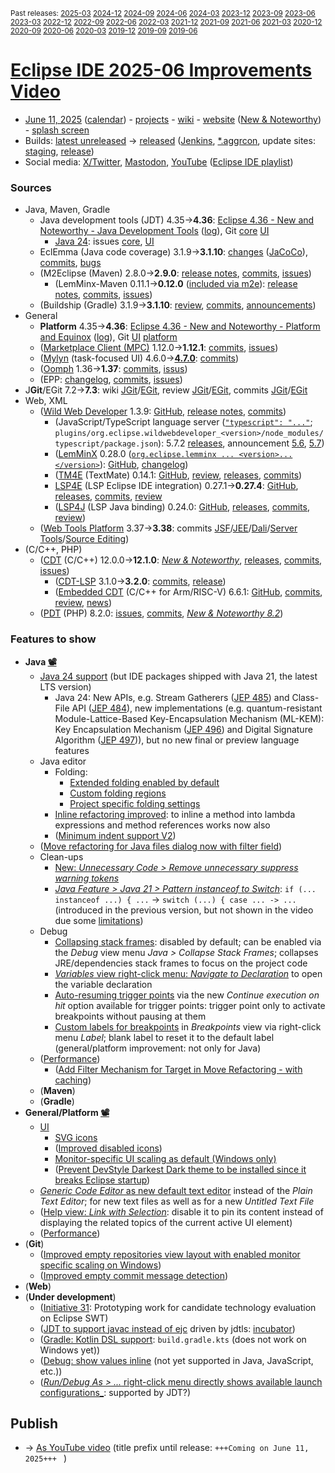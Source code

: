 <sup>Past releases:
[2025-03](https://github.com/howlger/Eclipse-IDE-improvements-videos/tree/2025-03)
[2024-12](https://github.com/howlger/Eclipse-IDE-improvements-videos/tree/2024-12)
[2024-09](https://github.com/howlger/Eclipse-IDE-improvements-videos/tree/2024-09)
[2024-06](https://github.com/howlger/Eclipse-IDE-improvements-videos/tree/2024-06)
[2024-03](https://github.com/howlger/Eclipse-IDE-improvements-videos/tree/2024-03)
[2023-12](https://github.com/howlger/Eclipse-IDE-improvements-videos/tree/2023-12)
[2023-09](https://github.com/howlger/Eclipse-IDE-improvements-videos/tree/2023-09)
[2023-06](https://github.com/howlger/Eclipse-IDE-improvements-videos/tree/2023-06)
[2023-03](https://github.com/howlger/Eclipse-IDE-improvements-videos/tree/2023-03)
[2022-12](https://github.com/howlger/Eclipse-IDE-improvements-videos/tree/2022-12)
[2022-09](https://github.com/howlger/Eclipse-IDE-improvements-videos/tree/2022-09)
[2022-06](https://github.com/howlger/Eclipse-IDE-improvements-videos/tree/2022-06)
[2022-03](https://github.com/howlger/Eclipse-IDE-improvements-videos/tree/2022-03)
[2021-12](https://github.com/howlger/Eclipse-IDE-improvements-videos/tree/2021-12)
[2021-09](https://github.com/howlger/Eclipse-IDE-improvements-videos/tree/2021-09)
[2021-06](https://github.com/howlger/Eclipse-IDE-improvements-videos/tree/2021-06)
[2021-03](https://github.com/howlger/Eclipse-IDE-improvements-videos/tree/2021-03)
[2020-12](https://github.com/howlger/Eclipse-IDE-improvements-videos/tree/2020-12)
[2020-09](https://github.com/howlger/Eclipse-IDE-improvements-videos/tree/2020-09)
[2020-06](https://github.com/howlger/Eclipse-IDE-improvements-videos/tree/2020-06)
[2020-03](https://github.com/howlger/Eclipse-IDE-improvements-videos/tree/2020-03)
[2019-12](https://github.com/howlger/Eclipse-IDE-improvements-videos/tree/2019-12)
[2019-09](https://github.com/howlger/Eclipse-IDE-improvements-videos/tree/2019-09)
[2019-06](https://github.com/howlger/Eclipse-IDE-improvements-videos/tree/2019-06)
</sup>

# [Eclipse IDE 2025-06 Improvements Video](https://youtu.be/IlPw3PWR0ZM)

* [June 11, 2025](https://calendar.google.com/calendar/event?eid=NjBjaWZybWpkcDNhZGhuYjE4cWYxNnFkYnIgZ2NoczdubTRudnBtODM3NDY5ZGRqOXRqbGtAZw&ctz=Europe/Berlin) ([calendar](https://calendar.google.com/calendar/embed?src=gchs7nm4nvpm837469ddj9tjlk@group.calendar.google.com&ctz=Europe/Berlin)) - [projects](https://projects.eclipse.org/releases/2025-06) - [wiki](https://github.com/eclipse-simrel/.github/blob/main/wiki/Simultaneous_Release.md) - [website](https://eclipseide.org/) ([New & Noteworthy](https://eclipseide.org/release/noteworthy/)) - [splash screen](https://gitlab.eclipse.org/eclipsefdn/helpdesk/-/issues/5332)
* Builds: [latest unreleased](https://download.eclipse.org/technology/epp/staging/) → [released](https://download.eclipse.org/technology/epp/downloads/release/2025-06/) ([Jenkins](https://ci.eclipse.org/packaging/job/simrel.epp-tycho-build), [*.aggrcon](https://github.com/eclipse-simrel/simrel.build/commits/main), update sites: [staging](https://download.eclipse.org/staging/2025-03), [release](http://download.eclipse.org/releases/2025-06))
* Social media: [X/Twitter](https://x.com/EclipseJavaIDE), [Mastodon](https://mastodon.social/@EclipseFdn), [YouTube](https://www.youtube.com/user/EclipseFdn) ([Eclipse IDE playlist](https://www.youtube.com/playlist?list=PLy7t4z5SYNaSNjL60ofpwVhfA7mOF3Pgk))


### Sources

* Java, Maven, Gradle
    * Java development tools (JDT) 4.35→**4.36**: [Eclipse 4.36 - New and Noteworthy - Java Development Tools](https://www.eclipse.org/eclipse/news/4.36/jdt.php) ([log](https://github.com/eclipse-platform/www.eclipse.org-eclipse/commits/master/news/4.36/jdt.html)), Git [core](https://github.com/eclipse-jdt/eclipse.jdt.core/commits/master) [UI](https://github.com/eclipse-jdt/eclipse.jdt.ui/commits/master)
        * [Java 24](https://jdk.java.net/24/): issues [core](https://github.com/eclipse-jdt/eclipse.jdt.core/milestone/83?closed=1), [UI](https://github.com/eclipse-jdt/eclipse.jdt.ui/milestone/93?closed=1)
    * EclEmma (Java code coverage) 3.1.9→**3.1.10**: [changes](https://www.eclemma.org/changes.html) ([JaCoCo](https://www.jacoco.org/jacoco/trunk/doc/changes.html)), [commits](https://github.com/eclipse/eclemma/commits/master), [bugs](https://bugs.eclipse.org/bugs/buglist.cgi?product=Eclemma&query_format=advanced&order=changeddate%20DESC)
    * (M2Eclipse (Maven) 2.8.0→**2.9.0**: [release notes](https://github.com/eclipse-m2e/m2e-core/blob/master/RELEASE_NOTES.md#290), [commits](https://github.com/eclipse-m2e/m2e-core/compare/2.8.0...2.9.0), [issues](https://github.com/eclipse-m2e/m2e-core/issues?q=is%3Aissue+sort%3Aupdated-desc+is%3Aclosed))
        * (LemMinx-Maven 0.11.1→**0.12.0** ([included via m2e](https://github.com/eclipse-m2e/m2e-core/blob/master/org.eclipse.m2e.editor.lemminx/pom.xml#L48)): [release notes](https://github.com/eclipse/lemminx-maven/releases/tag/0.12.0), [commits](https://github.com/eclipse/lemminx-maven/compare/0.11.1...0.12.0), [issues](https://github.com/eclipse/lemminx-maven/issues?q=is%3Aissue+sort%3Aupdated-desc+is%3Aclosed))
    * (Buildship (Gradle) 3.1.9→**3.1.10**: [review](https://projects.eclipse.org/projects/tools.buildship/releases/3.1.10), [commits](https://github.com/eclipse/buildship/commits/master), [announcements](https://discuss.gradle.org/tag/buildship-release))
* General
    * **Platform** 4.35→**4.36**: [Eclipse 4.36 - New and Noteworthy - Platform and Equinox](https://www.eclipse.org/eclipse/news/4.36/platform.php) ([log](https://github.com/eclipse-platform/www.eclipse.org-eclipse/commits/master/news/4.36/platform.html)), Git [UI](https://github.com/eclipse-platform/eclipse.platform.ui/commits/master) [platform](https://github.com/eclipse-platform/eclipse.platform/commits/master)
    * ([Marketplace Client (MPC)](https://projects.eclipse.org/projects/technology.packaging.mpc) 1.12.0→**1.12.1**: [commits](https://github.com/eclipse-mpc/epp.mpc/commits/master), [issues](https://github.com/eclipse-mpc/epp.mpc/issues))
    * ([Mylyn](https://projects.eclipse.org/projects/tools.mylyn) (task-focused UI) 4.6.0→[**4.7.0**](https://github.com/eclipse-mylyn/org.eclipse.mylyn/milestone/10?closed=1): [commits](https://github.com/eclipse-mylyn/org.eclipse.mylyn/commits/main))
    * ([Oomph](https://projects.eclipse.org/projects/tools.oomph) 1.36→**1.37**: [commits](https://github.com/eclipse-oomph/oomph/commits/master), [issus](https://github.com/eclipse-oomph/oomph/issues?q=is%3Aissue+is%3Aclosed+sort%3Aupdated-desc))
    * (EPP: [changelog](https://github.com/eclipse-packaging/packages/blob/master/CHANGELOG.md#2025-06), [commits](https://github.com/eclipse-packaging/packages/commits/master), [issues](https://github.com/eclipse-packaging/packages/issues))
* J**Git**/EGit 7.2→**7.3**: wiki [JGit](https://github.com/eclipse-jgit/jgit/wiki/New-and-Noteworthy)/[EGit](https://github.com/eclipse-egit/egit/wiki/New-and-Noteworthy), review [JGit](https://projects.eclipse.org/projects/technology.jgit/releases/7.3.0)/[EGit](https://projects.eclipse.org/projects/technology.egit/releases/7.3.0), commits [JGit](https://github.com/eclipse-jgit/jgit/commits/master)/[EGit](https://github.com/eclipse-egit/egit/commits/master)
* Web, XML
    * ([Wild Web Developer](https://projects.eclipse.org/projects/tools.wildwebdeveloper) 1.3.9: [GitHub](https://github.com/eclipse-wildwebdeveloper/wildwebdeveloper), [release notes](https://github.com/eclipse-wildwebdeveloper/wildwebdeveloper/blob/master/RELEASE_NOTES.md#139), [commits](https://github.com/eclipse-wildwebdeveloper/wildwebdeveloper/compare/1.3.7...1.3.9))
        * (JavaScript/TypeScript language server ([`"typescript": "..."`](https://github.com/eclipse-wildwebdeveloper/wildwebdeveloper/blob/master/org.eclipse.wildwebdeveloper/package.json#L5); `plugins/org.eclipse.wildwebdeveloper_<version>/node_modules/typescript/package.json`): 5.7.2 [releases](https://github.com/microsoft/TypeScript/releases), announcement [5.6](https://devblogs.microsoft.com/typescript/announcing-typescript-5-6), [5.7](https://devblogs.microsoft.com/typescript/announcing-typescript-5-7))
        * ([LemMinX](https://projects.eclipse.org/projects/technology.lemminx) 0.28.0 ([`org.eclipse.lemminx ... <version>...</version>`](https://github.com/eclipse-wildwebdeveloper/wildwebdeveloper/blob/master/target-platform/target-platform.target#L60-L64)): [GitHub](https://github.com/eclipse/lemminx), [changelog](https://github.com/eclipse/lemminx/blob/main/CHANGELOG.md#0280-may-27-2024))
        * ([TM4E](https://projects.eclipse.org/projects/technology.tm4e) (TextMate) 0.14.1: [GitHub](https://github.com/eclipse/tm4e), [review](https://projects.eclipse.org/projects/technology.tm4e/releases/0.14.1), [releases](https://github.com/eclipse/tm4e/releases), [commits](https://github.com/eclipse/tm4e/compare/0.14.0...0.14.1))
        * [LSP4E](https://projects.eclipse.org/projects/technology.lsp4e) (LSP Eclipse IDE integration) 0.27.1→**0.27.4**: [GitHub](https://github.com/eclipse/lsp4e), [releases](https://github.com/eclipse/lsp4e/releases), [commits](https://github.com/eclipse/lsp4e/compare/0.27.1...0.27.4), [review](https://projects.eclipse.org/projects/technology.lsp4e/releases/0.27.4)
        * ([LSP4J](https://projects.eclipse.org/projects/technology.lsp4j) (LSP Java binding) 0.24.0: [GitHub](https://github.com/eclipse/lsp4j), [releases](https://github.com/eclipse/lsp4j/releases), [commits](https://github.com/eclipse/lsp4j/compare/v0.23.1...v0.24.0), [review](https://projects.eclipse.org/projects/technology.lsp4j))
    * ([Web Tools Platform](https://projects.eclipse.org/projects/webtools) 3.37→**3.38**: commits [JSF](https://github.com/eclipse-jsf/webtools.jsf/commits/master/)/[JEE](https://github.com/eclipse-jeetools/webtools.javaee/commits/master/)/[Dali](https://github.com/eclipse-dali/webtools.dali/commits/master/)/[Server Tools](https://github.com/eclipse-servertools/servertools/commits/master/)/[Source Editing](https://github.com/eclipse-sourceediting/sourceediting/commits/master/))
 * (C/C++, PHP)
     * ([CDT](https://projects.eclipse.org/projects/tools.cdt) (C/C++) 12.0.0→**12.1.0**: [_New & Noteworthy_](https://github.com/eclipse-cdt/cdt/blob/main/NewAndNoteworthy/CDT-12.1.md), [releases](https://github.com/eclipse-cdt/cdt/releases), [commits](https://github.com/eclipse-cdt/cdt/compare/CDT_11_6_0...CDT_11_6_1), [issues](https://github.com/eclipse-cdt/cdt/issues?q=is%3Aissue+sort%3Aupdated-desc))
        * ([CDT-LSP](https://github.com/eclipse-cdt/cdt-lsp) 3.1.0→**3.2.0**: [commits](https://github.com/eclipse-cdt/cdt-lsp/commits/main/), [release](https://github.com/eclipse-cdt/cdt-lsp/releases/tag/CDT_LSP_3_0_0))
        * ([Embedded CDT](https://projects.eclipse.org/projects/iot.embed-cdt) (C/C++ for Arm/RISC-V) 6.6.1: [GitHub](https://github.com/eclipse-embed-cdt/eclipse-plugins), [commits](https://github.com/eclipse-embed-cdt/eclipse-plugins/compare/v6.6.0...v6.6.1), [review](https://projects.eclipse.org/projects/iot.embed-cdt/releases/6.6.1), [news](https://eclipse-embed-cdt.github.io/news/))
    * ([PDT](https://projects.eclipse.org/projects/tools.pdt) (PHP) 8.2.0: [issues](https://github.com/eclipse/pdt/issues?q=is%3Aissue+sort%3Aupdated-asc), [commits](https://github.com/eclipse/pdt/commits/master), [_New & Noteworthy 8.2_](https://github.com/eclipse-pdt/pdt/wiki/NewIn82))


### Features to show

 * **Java [📽️](https://youtu.be/IlPw3PWR0ZM?t=18)**
     * [Java 24 support](https://eclipse.dev/eclipse/markdown/?f=news/4.36/jdt.md#java-compiler) (but IDE packages shipped with Java 21, the latest LTS version)
        * Java 24: New APIs, e.g. Stream Gatherers ([JEP 485](https://openjdk.org/jeps/485)) and Class-File API ([JEP 484](https://openjdk.org/jeps/484)), new implementations (e.g. quantum-resistant Module-Lattice-Based Key-Encapsulation Mechanism (ML-KEM): Key Encapsulation Mechanism ([JEP 496](https://openjdk.org/jeps/496)) and Digital Signature Algorithm ([JEP 497](https://openjdk.org/jeps/497))), but no new final or preview language features
     * Java editor
        * Folding:
           * [Extended folding enabled by default](https://eclipse.dev/eclipse/markdown/?f=news/4.36/jdt.md#new-folding-mechanism-as-default)
           * [Custom folding regions](https://eclipse.dev/eclipse/markdown/?f=news/4.36/jdt.md#custom-folding-regions)
           * [Project specific folding settings](https://eclipse.dev/eclipse/markdown/?f=news/4.36/jdt.md#project-properties-page-for-folding)
        * [Inline refactoring improved](https://eclipse.dev/eclipse/markdown/?f=news/4.36/jdt.md#inliner-improvements-for-lambdas): to inline a method into lambda expressions and method references works now also
        * ([Minimum indent support V2](https://github.com/eclipse-jdt/eclipse.jdt.core/pull/3795))
     * ([Move refactoring for Java files dialog now with filter field](https://github.com/eclipse-jdt/eclipse.jdt.ui/pull/2034))
     * Clean-ups
         * [New: _Unnecessary Code > Remove unnecessary suppress warning tokens_](https://eclipse.dev/eclipse/markdown/?f=news/4.36/jdt.md#unnecessary-suppresswarnings-clean-up)
         * [_Java Feature > Java 21 > Pattern instanceof to Switch_](https://eclipse.dev/eclipse/markdown/?f=news/4.36/jdt.md#improved-pattern-instanceof-to-switch-clean-up): `if (... instanceof ...) { ...` → `switch (...) { case ... -> ...` (introduced in the previous version, but not shown in the video due some [limitations](https://github.com/eclipse-jdt/eclipse.jdt.ui/issues/2066))
     * Debug
        * [Collapsing stack frames](https://eclipse.dev/eclipse/markdown/?f=news/4.36/jdt.md#collapsing-stack-frames): disabled by default; can be enabled via the _Debug_ view menu _Java > Collapse Stack Frames_; collapses JRE/dependencies stack frames to focus on the project code
        * [_Variables_ view right-click menu: _Navigate to Declaration_](https://eclipse.dev/eclipse/markdown/?f=news/4.36/jdt.md#navigate-to-variable-declaration) to open the variable declaration
        * [Auto-resuming trigger points](https://eclipse.dev/eclipse/markdown/?f=news/4.36/jdt.md#auto-resuming-trigger-points) via the new _Continue execution on hit_ option available for trigger points: trigger point only to activate breakpoints without pausing at them
        * [Custom labels for breakpoints](https://eclipse.dev/eclipse/markdown/?f=news/4.36/platform.md#custom-labels-for-breakpoints) in _Breakpoints_ view via right-click menu _Label_; blank label to reset it to the default label (general/platform improvement: not only for Java)
     * ([Performance](https://github.com/search?utf8=%E2%9C%93&q=performance+OR+speed+OR+faster+org%3Aeclipse-jdt+committer-date%3A2025-03-05..2025-06-10&s=committer-date&o=desc&type=Commits))
         * ([Add Filter Mechanism for Target in Move Refactoring - with caching](https://github.com/eclipse-jdt/eclipse.jdt.ui/pull/2034))
     * (**Maven<!-- [📽️](https://youtu.be/IlPw3PWR0ZM?t=242)-->**)
     * (**Gradle<!-- [📽️](https://youtu.be/IlPw3PWR0ZM?t=311)-->**)
 * **General/Platform [📽️](https://youtu.be/IlPw3PWR0ZM?t=335)**
     * [UI](https://github.com/search?utf8=%E2%9C%93&q=dark+OR+light+OR+theme+OR+layout+org%3Aeclipse-platform+org%3Aeclipse-jdt+committer-date%3A2025-03-05..2025-06-10&s=committer-date&type=Commits)
        * [SVG icons](https://eclipse.dev/eclipse/markdown/?f=news/4.36/platform.md#support-for-svg-images)
        * ([Improved disabled icons](https://eclipse.dev/eclipse/markdown/?f=news/4.36/platform.md#improved-disabled-icons-generation))
        * [Monitor-specific UI scaling as default (Windows only)](https://eclipse.dev/eclipse/markdown/?f=news/4.36/platform.md#monitor-specific-ui-scaling-as-default-windows-only)
        * ([Prevent DevStyle Darkest Dark theme to be installed since it breaks Eclipse startup](https://github.com/eclipse-platform/eclipse.platform.ui/commit/84a34136650232cae539f9519ac6f4ea5b08d2cd))
     * [_Generic Code Editor_ as new default text editor](https://github.com/eclipse-platform/eclipse.platform.ui/commit/9d52b26c3f3d22eb91754ce673043227e5ce9318) instead of the _Plain Text Editor_; for new text files as well as for a new _Untitled Text File_
     * ([Help view: _Link with Selection_](https://github.com/eclipse-platform/eclipse.platform/issues/1874): disable it to pin its content instead of displaying the related topics of the current active UI element)
     * ([Performance](https://github.com/search?utf8=%E2%9C%93&q=performance+OR+speed+OR+fast+OR+faster+OR+slow+org%3Aeclipse-platform+committer-date%3A2025-03-05..2025-06-10&s=committer-date&o=desc&type=Commits))
 * (**Git<!-- [📽️](https://youtu.be/IlPw3PWR0ZM?t=000)-->**)
     * ([Improved empty repositories view layout with enabled monitor specific scaling on Windows](https://github.com/eclipse-egit/egit/commit/9a77ad7a13bb5cb04b07cceec009410e1805f4a9))
     * ([Improved empty commit message detection](https://github.com/eclipse-egit/egit/commit/c0f2434f81d2c7755a7017e74d0dc1ce96b58309))
 * (**Web<!-- [📽️](https://youtu.be/IlPw3PWR0ZM?t=470)-->**)
 * (**Under development**)
    * ([Initiative 31](https://github.com/swt-initiative31/): Prototyping work for candidate technology evaluation on Eclipse SWT)
    * ([JDT to support javac instead of ejc](https://www.eclipse.org/lists/jdt-dev/msg02333.html) driven by jdtls: [incubator](https://github.com/eclipse-jdtls/eclipse-jdt-core-incubator/labels/javac))
    * ([Gradle: Kotlin DSL support](https://github.com/eclipse/buildship/pull/1259): `build.gradle.kts` (does not work on Windows yet))
    * ([Debug: show values inline](https://www.eclipse.org/eclipse/news/4.23/platform.php#inline-debug-values) (not yet supported in Java, JavaScript, etc.))
    * ([_Run/Debug As > ..._ right-click menu directly shows available launch configurations_](https://www.eclipse.org/eclipse/news/4.28/platform.php#launch-debug-shortcuts-expanded): supported by JDT?)


## Publish
* → [As YouTube video](https://www.youtube.com/playlist?list=PLnh_8hTD4yvnhXSttuewEKgKkmlIj_ND-) (title prefix until release: `+++Coming on June 11, 2025+++ ` )
